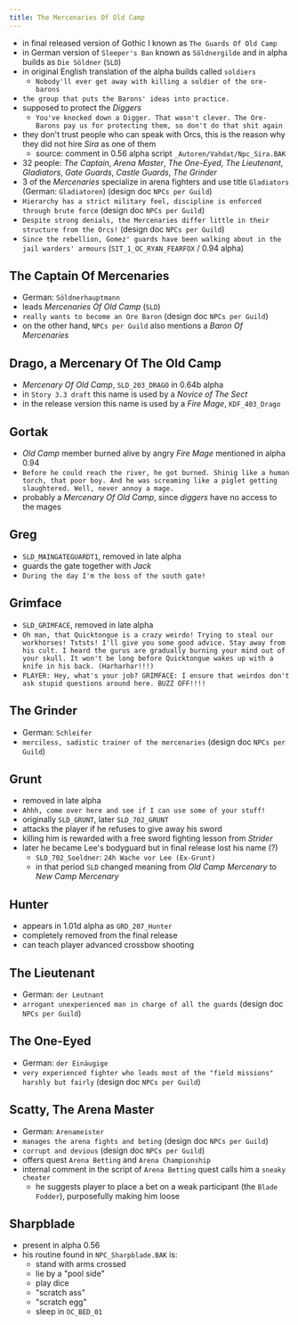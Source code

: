 ```yaml
---
title: The Mercenaries Of Old Camp
---
```


- in final released version of Gothic I known as `The Guards Of Old Camp`
- in German version of `Sleeper's Ban` known as `Söldnergilde` and in alpha builds as `Die Söldner` (`SLD`)
- in original English translation of the alpha builds called `soldiers`
  - `Nobody'll ever get away with killing a soldier of the ore-barons`
- `the group that puts the Barons' ideas into practice.`
- supposed to protect the _Diggers_
  - `You've knocked down a Digger. That wasn't clever. The Ore-Barons pay us for protecting them, so don't do that shit again`
- they don't trust people who can speak with Orcs, this is the reason why they did not hire _Sira_ as one of them
  - source: comment in 0.56 alpha script `_Autoren/Vahdat/Npc_Sira.BAK`
- 32 people: _The Captain_, _Arena Master_, _The One-Eyed_, _The Lieutenant_, _Gladiators_, _Gate Guards_, _Castle Guards_, _The Grinder_
- 3 of the _Mercenaries_ specialize in arena fighters and use title `Gladiators` (German: `Gladiatoren`) (design doc `NPCs per Guild`)
- `Hierarchy has a strict military feel, discipline is enforced through brute force` (design doc `NPCs per Guild`)
- `Despite strong denials, the Mercenaries differ little in their structure from the Orcs!` (design doc `NPCs per Guild`)
- `Since the rebellion, Gomez' guards have been walking about in the jail warders' armours` (`SIT_1_OC_RYAN_FEARFOX` / 0.94 alpha)

## The Captain Of Mercenaries
- German: `Söldnerhauptmann`
- leads _Mercenaries Of Old Camp_ (`SLD`)
- `really wants to become an Ore Baron` (design doc `NPCs per Guild`)
- on the other hand, `NPCs per Guild` also mentions a _Baron Of Mercenaries_

## Drago, a Mercenary Of The Old Camp
- _Mercenary Of Old Camp_, `SLD_203_DRAGO` in 0.64b alpha
- in `Story 3.3 draft` this name is used by a _Novice of The Sect_
- in the release version this name is used by a _Fire Mage_, `KDF_403_Drago`

## Gortak
- _Old Camp_ member burned alive by angry _Fire Mage_ mentioned in alpha 0.94
- `Before he could reach the river, he got burned. Shinig like a human torch, that poor boy. And he was screaming like a piglet getting slaughtered. Well, never annoy a mage.`
- probably a _Mercenary Of Old Camp_, since _diggers_ have no access to the mages

## Greg
- `SLD_MAINGATEGUARDT1`, removed in late alpha
- guards the gate together with _Jack_
- `During the day I'm the boss of the south gate!`

## Grimface
- `SLD_GRIMFACE`, removed in late alpha
- `Oh man, that Quicktongue is a crazy weirdo! Trying to steal our workhorses! Tststs! I'll give you some good advice. Stay away from his cult. I heard the gurus are gradually burning your mind out of your skull. It won't be long before Quicktongue wakes up with a knife in his back. (Harharhar!!!)`
- `PLAYER: Hey, what's your job? GRIMFACE: I ensure that weirdos don't ask stupid questions around here. BUZZ OFF!!!!`

## The Grinder
- German: `Schleifer`
- `merciless, sadistic trainer of the mercenaries` (design doc `NPCs per Guild`)

## Grunt
- removed in late alpha
- `Ahhh, come over here and see if I can use some of your stuff!`
- originally `SLD_GRUNT`, later `SLD_702_GRUNT`
- attacks the player if he refuses to give away his sword
- killing him is rewarded with a free sword fighting lesson from _Strider_
- later he became Lee's bodyguard but in final release lost his name (?) 
  - `SLD_702_Soeldner`: `24h Wache vor Lee (Ex-Grunt)`
  - in that period `SLD` changed meaning from _Old Camp Mercenary_ to _New Camp Mercenary_ 

## Hunter
- appears in 1.01d alpha as `GRD_207_Hunter`
- completely removed from the final release
- can teach player advanced crossbow shooting

## The Lieutenant
- German: `der Leutnant`
- `arrogant unexperienced man in charge of all the guards` (design doc `NPCs per Guild`)

## The One-Eyed
- German: `der Einäugige`
- `very experienced fighter who leads most of the "field missions" harshly but fairly` (design doc `NPCs per Guild`)

## Scatty, The Arena Master
- German: `Arenameister`
- `manages the arena fights and beting` (design doc `NPCs per Guild`)
- `corrupt and devious` (design doc `NPCs per Guild`)
- offers quest `Arena Betting` and `Arena Championship`
- internal comment in the script of `Arena Betting` quest calls him a `sneaky cheater`
  - he suggests player to place a bet on a weak participant (the `Blade Fodder`), purposefully making him loose

## Sharpblade
- present in alpha 0.56
- his routine found in `NPC_Sharpblade.BAK` is:
  - stand with arms crossed
  - lie by a "pool side"
  - play dice
  - "scratch ass"
  - "scratch egg"
  - sleep in `OC_BED_01`
